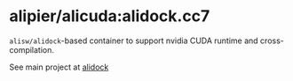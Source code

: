 alipier/alicuda:alidock.cc7
===========================

`alisw/alidock`-based container to support nvidia CUDA runtime and cross-compilation.

See main project at [alidock](htpps://github.com/alidock/alidock)
